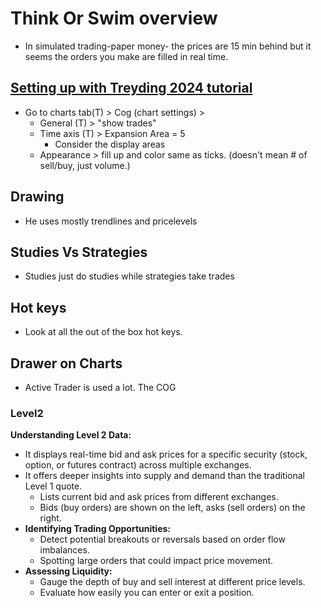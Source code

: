 # Think Or Swim overview

- In simulated trading-paper money- the prices are 15 min behind but it seems the orders you make are filled in real time.

## [Setting up with Treyding 2024 tutorial](https://www.youtube.com/watch?v=un-K-cUeang)

- Go to charts tab(T) > Cog (chart settings) >
  - General (T) > "show trades"
  - Time axis (T) > Expansion Area = 5
    - Consider the display areas
  - Appearance > fill up and color same as ticks. (doesn't mean # of sell/buy, just volume.)

## Drawing

- He uses mostly trendlines and pricelevels

## Studies Vs Strategies

- Studies just do studies while strategies take trades

## Hot keys

- Look at all the out of the box hot keys.

## Drawer on Charts

- Active Trader is used a lot. The COG

### Level2

**Understanding Level 2 Data:**

- It displays real-time bid and ask prices for a specific security (stock, option, or futures contract) across multiple exchanges.
- It offers deeper insights into supply and demand than the traditional Level 1 quote.
  - Lists current bid and ask prices from different exchanges.
  - Bids (buy orders) are shown on the left, asks (sell orders) on the right.
- **Identifying Trading Opportunities:**
  - Detect potential breakouts or reversals based on order flow imbalances.
  - Spotting large orders that could impact price movement.
- **Assessing Liquidity:**
  - Gauge the depth of buy and sell interest at different price levels.
  - Evaluate how easily you can enter or exit a position.
